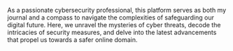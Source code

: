 As a passionate cybersecurity professional, this platform serves as both my journal and a compass to navigate the complexities of safeguarding our digital future. Here, we unravel the mysteries of cyber threats, 
decode the intricacies of security measures, and delve into the latest advancements that propel us towards a safer online domain.
